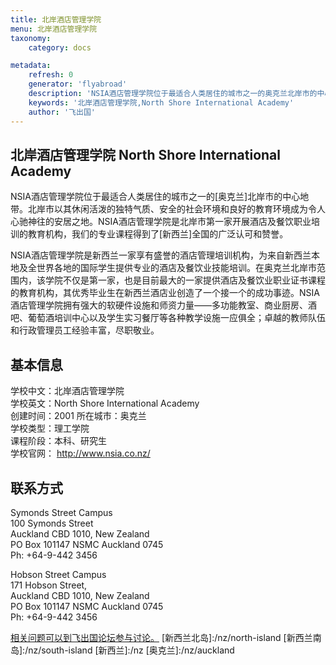 ```yaml
---
title: 北岸酒店管理学院
menu: 北岸酒店管理学院
taxonomy:
    category: docs

metadata:
    refresh: 0
    generator: 'flyabroad'
    description: 'NSIA酒店管理学院位于最适合人类居住的城市之一的奥克兰北岸市的中心地带。北岸市以其休闲活泼的独特气质、安全的社会环境和良好的教育环境成为令人心驰神往的安居之地。NSIA酒店管理学院是北岸市第一家开展酒店及餐饮职业培训的教育机构，我们的专业课程得到了新西兰全国的广泛认可和赞誉。'
    keywords: '北岸酒店管理学院,North Shore International Academy'
    author: '飞出国'
---
```


## 北岸酒店管理学院 North Shore International Academy ##


NSIA酒店管理学院位于最适合人类居住的城市之一的[奥克兰]北岸市的中心地带。北岸市以其休闲活泼的独特气质、安全的社会环境和良好的教育环境成为令人心驰神往的安居之地。NSIA酒店管理学院是北岸市第一家开展酒店及餐饮职业培训的教育机构，我们的专业课程得到了[新西兰]全国的广泛认可和赞誉。

NSIA酒店管理学院是新西兰一家享有盛誉的酒店管理培训机构，为来自新西兰本地及全世界各地的国际学生提供专业的酒店及餐饮业技能培训。在奥克兰北岸市范围内，该学院不仅是第一家，也是目前最大的一家提供酒店及餐饮业职业证书课程的教育机构，其优秀毕业生在新西兰酒店业创造了一个接一个的成功事迹。NSIA酒店管理学院拥有强大的软硬件设施和师资力量——多功能教室、商业厨房、酒吧、葡萄酒培训中心以及学生实习餐厅等各种教学设施一应俱全；卓越的教师队伍和行政管理员工经验丰富，尽职敬业。

## 基本信息 ##

学校中文：北岸酒店管理学院  
学校英文：North Shore International Academy  
创建时间：2001 
所在城市：奥克兰  
学校类型：理工学院   
课程阶段：本科、研究生  
学校官网： http://www.nsia.co.nz/

## 联系方式 ##

Symonds Street Campus  
100 Symonds Street   
Auckland CBD 1010, New Zealand  
PO Box 101147 NSMC Auckland 0745  
Ph: +64-9-442 3456

Hobson Street Campus  
171 Hobson Street,   
Auckland CBD 1010, New Zealand  
PO Box 101147 NSMC Auckland 0745  
Ph: +64-9-442 3456

[相关问题可以到飞出国论坛参与讨论。](http://bbs.fcgvisa.com/t/17098?target=_blank)
[新西兰北岛]:/nz/north-island
[新西兰南岛]:/nz/south-island
[新西兰]:/nz
[奥克兰]:/nz/auckland